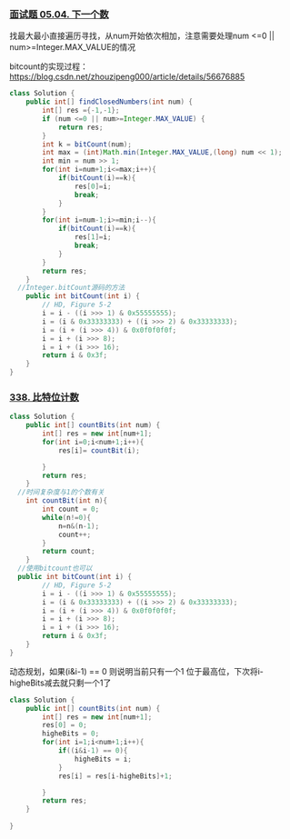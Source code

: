 ### [面试题 05.04. 下一个数](https://leetcode-cn.com/problems/closed-number-lcci/)

找最大最小直接遍历寻找，从num开始依次相加，注意需要处理num <=0 || num>=Integer.MAX_VALUE的情况

bitcount的实现过程：https://blog.csdn.net/zhouzipeng000/article/details/56676885

```java
class Solution {
    public int[] findClosedNumbers(int num) {
        int[] res ={-1,-1};
        if (num <=0 || num>=Integer.MAX_VALUE) {
            return res;
        } 
        int k = bitCount(num);
        int max = (int)Math.min(Integer.MAX_VALUE,(long) num << 1);
        int min = num >> 1;
        for(int i=num+1;i<=max;i++){
            if(bitCount(i)==k){
                res[0]=i;
                break;
            }
        }
        for(int i=num-1;i>=min;i--){
            if(bitCount(i)==k){
                res[1]=i;
                break;
            }
        }
        return res;
    }
  //Integer.bitCount源码的方法
    public int bitCount(int i) {
        // HD, Figure 5-2
        i = i - ((i >>> 1) & 0x55555555);
        i = (i & 0x33333333) + ((i >>> 2) & 0x33333333);
        i = (i + (i >>> 4)) & 0x0f0f0f0f;
        i = i + (i >>> 8);
        i = i + (i >>> 16);
        return i & 0x3f;
    }
}
```

### [338. 比特位计数](https://leetcode-cn.com/problems/counting-bits/)

```java
class Solution {
    public int[] countBits(int num) {
        int[] res = new int[num+1];
        for(int i=0;i<num+1;i++){
            res[i]= countBit(i);

        }
        return res;
    }
  //时间复杂度与1的个数有关
    int countBit(int n){
        int count = 0;
        while(n!=0){    
            n=n&(n-1);
            count++;
        }
        return count;
    }
  //使用bitcount也可以
  public int bitCount(int i) {
        // HD, Figure 5-2
        i = i - ((i >>> 1) & 0x55555555);
        i = (i & 0x33333333) + ((i >>> 2) & 0x33333333);
        i = (i + (i >>> 4)) & 0x0f0f0f0f;
        i = i + (i >>> 8);
        i = i + (i >>> 16);
        return i & 0x3f;
    }
}
```

动态规划，如果(i&i-1) == 0 则说明当前只有一个1 位于最高位，下次将i-higheBits减去就只剩一个1了

```java
class Solution {
    public int[] countBits(int num) {
        int[] res = new int[num+1];
        res[0] = 0;
        higheBits = 0;
        for(int i=1;i<num+1;i++){
            if((i&i-1) == 0){
                higheBits = i;
            }
            res[i] = res[i-higheBits]+1;

        }
        return res;
    }
   
}
```

